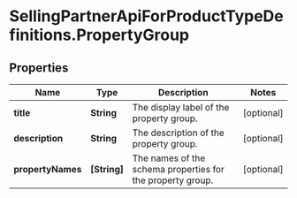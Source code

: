 # SellingPartnerApiForProductTypeDefinitions.PropertyGroup

## Properties

Name | Type | Description | Notes
------------ | ------------- | ------------- | -------------
**title** | **String** | The display label of the property group. | [optional] 
**description** | **String** | The description of the property group. | [optional] 
**propertyNames** | **[String]** | The names of the schema properties for the property group. | [optional] 


